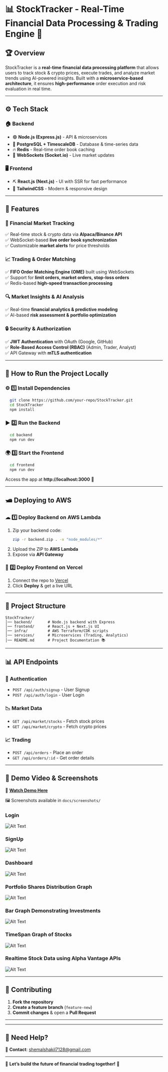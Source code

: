 
# 📊 StockTracker - Real-Time Financial Data Processing & Trading Engine 🚀  

## 🏆 **Overview**  
StockTracker is a **real-time financial data processing platform** that allows users to track stock & crypto prices, execute trades, and analyze market trends using AI-powered insights. Built with a **microservice-based architecture**, it ensures **high-performance** order execution and risk evaluation in real time.  

---

## ⚙️ **Tech Stack**
### 🏠 **Backend**
- 🟢 **Node.js (Express.js)** - API & microservices  
- 🔵 **PostgreSQL + TimescaleDB** - Database & time-series data  
- 🔥 **Redis** - Real-time order book caching  
- 🔄 **WebSockets (Socket.io)** - Live market updates  

### 🖥 **Frontend**
- ⛏ **React.js (Next.js)** - UI with SSR for fast performance  
- 🎨 **TailwindCSS** - Modern & responsive design  

---

## 🔐 **Features**
### 🏦 **Financial Market Tracking**
✅ Real-time stock & crypto data via **Alpaca/Binance API**  
✅ WebSocket-based **live order book synchronization**  
✅ Customizable **market alerts** for price thresholds  

### 📈 **Trading & Order Matching**
✅ **FIFO Order Matching Engine (OME)** built using WebSockets  
✅ Support for **limit orders, market orders, stop-loss orders**  
✅ Redis-based **high-speed transaction processing**  

### 🔍 **Market Insights & AI Analysis**
✅ Real-time **financial analytics & predictive modeling**  
✅ AI-based **risk assessment & portfolio optimization**  

### 🔒 **Security & Authorization**
✅ **JWT Authentication** with OAuth (Google, GitHub)  
✅ **Role-Based Access Control (RBAC)** (Admin, Trader, Analyst)  
✅ API Gateway with **mTLS authentication**  

---

## 🚀 **How to Run the Project Locally**
### ⚙️ **1️⃣ Install Dependencies**
```sh
  git clone https://github.com/your-repo/StockTracker.git
  cd StockTracker
  npm install
```

### ▶ **2️⃣ Run the Backend**
```sh
  cd backend
  npm run dev
```

### 🌍 **3️⃣ Start the Frontend**
```sh
  cd frontend
  npm run dev
```
Access the app at **http://localhost:3000** 🎉  

---

## 🛥 **Deploying to AWS**
### ☁ **1️⃣ Deploy Backend on AWS Lambda**
1. Zip your backend code:  
   ```sh
   zip -r backend.zip . -x "node_modules/*"
   ```
2. Upload the ZIP to **AWS Lambda**  
3. Expose via **API Gateway**  

### 🚀 **2️⃣ Deploy Frontend on Vercel**
1. Connect the repo to [Vercel](https://vercel.com/)  
2. Click **Deploy** & get a live URL  

---

## 📌 **Project Structure**
```plaintext
StockTracker/
│── backend/       # Node.js backend with Express
│── frontend/      # React.js + Next.js UI
│── infra/         # AWS Terraform/CDK scripts
│── services/      # Microservices (Trading, Analytics)
│── README.md      # Project Documentation 📚
```

---

## 📊 **API Endpoints**
### 🔑 **Authentication**
- `POST /api/auth/signup` - User Signup  
- `POST /api/auth/login` - User Login  

### 📉 **Market Data**
- `GET /api/market/stocks` - Fetch stock prices  
- `GET /api/market/crypto` - Fetch crypto prices  

### 📈 **Trading**
- `POST /api/orders` - Place an order  
- `GET /api/orders/:id` - Get order details  

---

## 🎥 **Demo Video & Screenshots**
📌 **[Watch Demo Here](https://share.vidyard.com/watch/2JDNEXr7z8NF3r2xzQ5zrk)**  

🖼️ Screenshots available in `docs/screenshots/`  

### Login
![Alt Text](./images/LoginPage.jpeg)

### SignUp
![Alt Text](./images/SignupPage.jpeg)

### Dashboard
![Alt Text](./images/Portfolio1.jpeg)

### Portfolio Shares Distribution Graph
![Alt Text](./images/PortfolioDistribution.jpeg)

### Bar Graph Demonstrating Investments
![Alt Text](./images/BarGraph.jpeg)

### TimeSpan Graph of Stocks
![Alt Text](./images/TimeSpanGraphShare.jpeg)

### Realtime Stock Data using Alpha Vantage APIs
![Alt Text](./images/RealTimeStock.jpeg)

---

## 🤝 **Contributing**
1. **Fork the repository**  
2. **Create a feature branch** (`feature-new`)  
3. **Commit changes** & open a **Pull Request**  

---

---

## 💬 **Need Help?**
📩 **Contact**: shemalshakil7128@gmail.com  



---

🚀 **Let’s build the future of financial trading together!** 🚀

